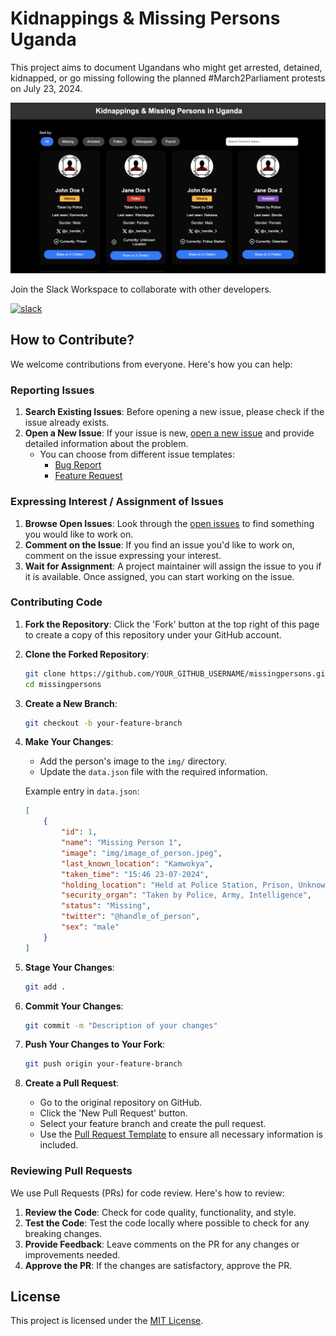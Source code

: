 # Kidnappings & Missing Persons Uganda

This project aims to document Ugandans who might get arrested, detained, kidnapped, or go missing following the planned #March2Parliament protests on July 23, 2024.

![Kidnappings & Missing Persons Uganda](./src/assets/screenshot.png)

Join the Slack Workspace to collaborate with other developers.

[![slack](https://img.shields.io/badge/Slack-4A154B?style=for-the-badge&logo=slack&logoColor=white)](https://join.slack.com/t/marchtoparliamentug/shared_invite/zt-2n63veudi-TjcscMIMsO31AqN7rGV7ZQ)

## How to Contribute?

We welcome contributions from everyone. Here's how you can help:

### Reporting Issues

1. **Search Existing Issues**: Before opening a new issue, please check if the issue already exists.
2. **Open a New Issue**: If your issue is new, [open a new issue](https://github.com/wkambale/missingpersons/issues/new/choose) and provide detailed information about the problem.
	- You can choose from different issue templates:
		- [Bug Report](https://github.com/wkambale/missingpersons/issues/new?template=bug_report.md)
		- [Feature Request](https://github.com/wkambale/missingpersons/issues/new?template=feature_request.md)

### Expressing Interest / Assignment of Issues

1. **Browse Open Issues**: Look through the [open issues](https://github.com/wkambale/missingpersons/issues) to find something you would like to work on.
2. **Comment on the Issue**: If you find an issue you'd like to work on, comment on the issue expressing your interest.
3. **Wait for Assignment**: A project maintainer will assign the issue to you if it is available. Once assigned, you can start working on the issue.

### Contributing Code

1. **Fork the Repository**: Click the 'Fork' button at the top right of this page to create a copy of this repository under your GitHub account.

2. **Clone the Forked Repository**:
    ```bash
    git clone https://github.com/YOUR_GITHUB_USERNAME/missingpersons.git
    cd missingpersons
    ```

3. **Create a New Branch**:
    ```bash
    git checkout -b your-feature-branch
    ```

4. **Make Your Changes**:
	- Add the person's image to the `img/` directory.
	- Update the `data.json` file with the required information.

   Example entry in `data.json`:
    ```json
    [
        {
            "id": 1,
            "name": "Missing Person 1",
            "image": "img/image_of_person.jpeg",
            "last_known_location": "Kamwokya",
            "taken_time": "15:46 23-07-2024",
            "holding_location": "Held at Police Station, Prison, Unknown Location",
            "security_organ": "Taken by Police, Army, Intelligence",
            "status": "Missing",
            "twitter": "@handle_of_person",
            "sex": "male"
        }
    ]
    ```

5. **Stage Your Changes**:
    ```bash
    git add .
    ```

6. **Commit Your Changes**:
    ```bash
    git commit -m "Description of your changes"
    ```

7. **Push Your Changes to Your Fork**:
    ```bash
    git push origin your-feature-branch
    ```

8. **Create a Pull Request**:
	- Go to the original repository on GitHub.
	- Click the 'New Pull Request' button.
	- Select your feature branch and create the pull request.
	- Use the [Pull Request Template](https://github.com/wkambale/missingpersons/blob/main/.github/PULL_REQUEST_TEMPLATE.md) to ensure all necessary information is included.

### Reviewing Pull Requests

We use Pull Requests (PRs) for code review. Here's how to review:

1. **Review the Code**: Check for code quality, functionality, and style.
2. **Test the Code**: Test the code locally where possible to check for any breaking changes.
3. **Provide Feedback**: Leave comments on the PR for any changes or improvements needed.
4. **Approve the PR**: If the changes are satisfactory, approve the PR.


## License

This project is licensed under the [MIT License](https://github.com/wkambale/missingpersons/blob/main/LICENSE).